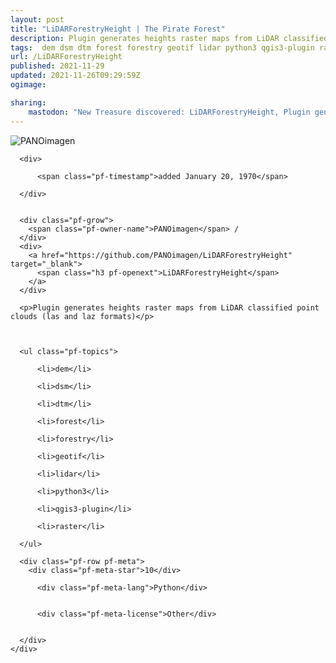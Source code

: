 ```yaml
---
layout: post
title: "LiDARForestryHeight | The Pirate Forest"
description: Plugin generates heights raster maps from LiDAR classified point clouds (las and laz formats)
tags:  dem dsm dtm forest forestry geotif lidar python3 qgis3-plugin raster
url: /LiDARForestryHeight
published: 2021-11-29
updated: 2021-11-26T09:29:59Z
ogimage: 

sharing:
    mastodon: "New Treasure discovered: LiDARForestryHeight, Plugin generates heights raster maps from LiDAR classified point clouds (las and laz formats)"
---
```


<div class="pf-night-sky-spacer">
    <div id="pf-night-sky" data-stars="10" data-owner="PANOimagen" data-repo="LiDARForestryHeight">
        <div id="pf-open-dialog" class="pf-meta-star pf-star-todo"></div>
        <dialog id="pf-star-dialog">
            Star this Repository to putt a smile on the Developers face.
            <div class="pf-row">
                <div class="pf-grow"></div>
                <div><a class="pf-unterlines" href="https://github.com/PANOimagen/LiDARForestryHeight" target="_blank">VISIT REPOSITORY</a></div>
            </div>
        </dialog>
    </div>
    
</div>

<div class="pf-ship-list">
    <div class="pf-row pf-pirate pf-small-column" data-pirate-id="l07H92vfqHmwCT4ZfhJDs">
    <div>
      <!--<a href="https://github.com/PANOimagen" target="blank">-->
        <div class="pf-pirate-avatar">
          <div class="pf-cross pf-clickable"  onclick="collect('l07H92vfqHmwCT4ZfhJDs'); return false;"></div>
          <img src="https://avatars.githubusercontent.com/u/31689564?v=4" title="PANOimagen" alt="PANOimagen"/>
      </div>
      <!--</a>
      <div class="pf-pirate-actions">
        <a class="pf-treasure-add"  title="save in my treasure chest" onclick="collect('l07H92vfqHmwCT4ZfhJDs'); return false;" href="#">
          <img src="./assets/coin.svg" alt="treasure"/>
        </a>
        <a class="pf-treasure-remove" onclick="throwAway('l07H92vfqHmwCT4ZfhJDs'); return false;">remove</a>
      </div>-->
    </div>
    <div class="pf-ship">

      <div>
        
          <span class="pf-timestamp">added January 20, 1970</span>
        
      </div>
      
      
      <div class="pf-grow">
        <span class="pf-owner-name">PANOimagen</span> / 
      </div>
      <div>
        <a href="https://github.com/PANOimagen/LiDARForestryHeight" target="_blank">
          <span class="h3 pf-openext">LiDARForestryHeight</span>
        </a>
      </div>

      <p>Plugin generates heights raster maps from LiDAR classified point clouds (las and laz formats)</p>

      

      <ul class="pf-topics">
        
          <li>dem</li>
        
          <li>dsm</li>
        
          <li>dtm</li>
        
          <li>forest</li>
        
          <li>forestry</li>
        
          <li>geotif</li>
        
          <li>lidar</li>
        
          <li>python3</li>
        
          <li>qgis3-plugin</li>
        
          <li>raster</li>
        
      </ul>

      <div class="pf-row pf-meta">
        <div class="pf-meta-star">10</div>
        
          <div class="pf-meta-lang">Python</div>
        
        
          <div class="pf-meta-license">Other</div>
        
        
      </div>
    </div>
  </div>
</div>